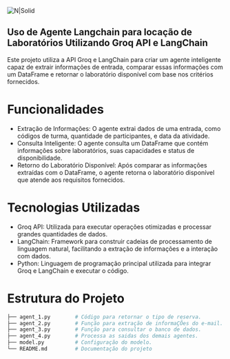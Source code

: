 ![N|Solid](https://miro.medium.com/v2/resize:fit:720/format:webp/1*-PlFCd_VBcALKReO3ZaOEg.png)
## Uso de Agente Langchain para locação de Laboratórios Utilizando Groq API e LangChain

Este projeto utiliza a API Groq e LangChain para criar um agente inteligente capaz de extrair informações de entrada, comparar essas informações com um DataFrame e retornar o laboratório disponível com base nos critérios fornecidos.

# Funcionalidades

*   Extração de Informações: O agente extrai dados de uma entrada, como códigos de turma, quantidade de participantes, e data da atividade.
*   Consulta Inteligente: O agente consulta um DataFrame que contém informações sobre laboratórios, suas capacidades e status de disponibilidade.
*   Retorno do Laboratório Disponível: Após comparar as informações extraídas com o DataFrame, o agente retorna o laboratório disponível que atende aos requisitos fornecidos.

# Tecnologias Utilizadas

* Groq API: Utilizada para executar operações otimizadas e processar grandes quantidades de dados.
* LangChain: Framework para construir cadeias de processamento de linguagem natural, facilitando a extração de informações e a interação com dados.
* Python: Linguagem de programação principal utilizada para integrar Groq e LangChain e executar o código.


#  Estrutura do Projeto
```bash
├── agent_1.py        # Código para retornar o tipo de reserva.
├── agent_2.py        # Função para extração de informaÇÕes do e-mail.
├── agent_3.py        # Função para consultar o banco de dados.
├── agent_4.py        # Processa as saidas dos demais agentes.
├── model.py          # Configuração do modelo.
└── README.md         # Documentação do projeto
```
